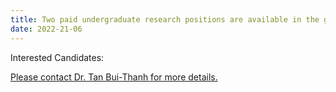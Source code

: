 ```yaml
---
title: Two paid undergraduate research positions are available in the group.
date: 2022-21-06
---
```




<!--more-->

Interested Candidates:

[Please contact Dr. Tan Bui-Thanh for more details.](https://phoices.netlify.app/contact/)

